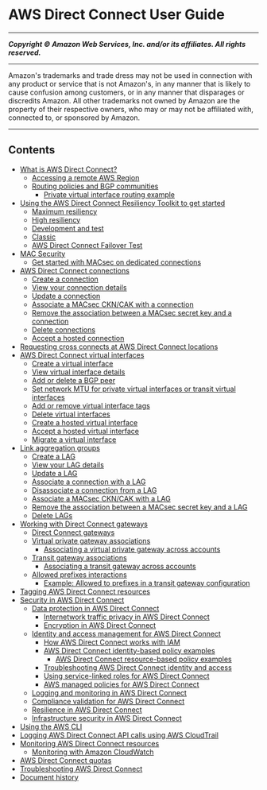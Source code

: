 # AWS Direct Connect User Guide

-----
*****Copyright &copy; Amazon Web Services, Inc. and/or its affiliates. All rights reserved.*****

-----
Amazon's trademarks and trade dress may not be used in
connection with any product or service that is not Amazon's,
in any manner that is likely to cause confusion among customers,
or in any manner that disparages or discredits Amazon. All other
trademarks not owned by Amazon are the property of their respective
owners, who may or may not be affiliated with, connected to, or
sponsored by Amazon.

-----
## Contents
+ [What is AWS Direct Connect?](Welcome.md)
   + [Accessing a remote AWS Region](remote_regions.md)
   + [Routing policies and BGP communities](routing-and-bgp.md)
      + [Private virtual interface routing example](private-transit-vif-example.md)
+ [Using the AWS Direct Connect Resiliency Toolkit to get started](resiliency_toolkit.md)
   + [Maximum resiliency](maximum_resiliency.md)
   + [High resiliency](high_resiliency.md)
   + [Development and test](dev-test-resiliency.md)
   + [Classic](getting_started.md)
   + [AWS Direct Connect Failover Test](resiliency_failover.md)
+ [MAC Security](MACsec.md)
   + [Get started with MACsec on dedicated connections](direct-connect-mac-sec-getting-started.md)
+ [AWS Direct Connect connections](WorkingWithConnections.md)
   + [Create a connection](create-connection.md)
   + [View your connection details](viewdetails.md)
   + [Update a connection](updateconnection.md)
   + [Associate a MACsec CKN/CAK with a connection](associate-key-connection.md)
   + [Remove the association between a MACsec secret key and a connection](disassociate-key-connection.md)
   + [Delete connections](deleteconnection.md)
   + [Accept a hosted connection](accept-hosted-connection.md)
+ [Requesting cross connects at AWS Direct Connect locations](Colocation.md)
+ [AWS Direct Connect virtual interfaces](WorkingWithVirtualInterfaces.md)
   + [Create a virtual interface](create-vif.md)
   + [View virtual interface details](viewvifdetails.md)
   + [Add or delete a BGP peer](add-peer-to-vif.md)
   + [Set network MTU for private virtual interfaces or transit virtual interfaces](set-jumbo-frames-vif.md)
   + [Add or remove virtual interface tags](modify-tags-vif.md)
   + [Delete virtual interfaces](deletevif.md)
   + [Create a hosted virtual interface](createhostedvirtualinterface.md)
   + [Accept a hosted virtual interface](accepthostedvirtualinterface.md)
   + [Migrate a virtual interface](migratevirtualinterface.md)
+ [Link aggregation groups](lags.md)
   + [Create a LAG](create-lag.md)
   + [View your LAG details](view-lag.md)
   + [Update a LAG](update-lag.md)
   + [Associate a connection with a LAG](associate-connection-with-lag.md)
   + [Disassociate a connection from a LAG](disassociate-connection-from-lag.md)
   + [Associate a MACsec CKN/CAK with a LAG](associate-key-lag.md)
   + [Remove the association between a MACsec secret key and a LAG](disassociate-key-lag.md)
   + [Delete LAGs](delete-lag.md)
+ [Working with Direct Connect gateways](direct-connect-gateways.md)
   + [Direct Connect gateways](direct-connect-gateways-intro.md)
   + [Virtual private gateway associations](virtualgateways.md)
      + [Associating a virtual private gateway across accounts](multi-account-associate-vgw.md)
   + [Transit gateway associations](direct-connect-transit-gateways.md)
      + [Associating a transit gateway across accounts](multi-account-associate-tgw.md)
   + [Allowed prefixes interactions](allowed-to-prefixes.md)
      + [Example: Allowed to prefixes in a transit gateway configuration](prefix-example.md)
+ [Tagging AWS Direct Connect resources](using-tags.md)
+ [Security in AWS Direct Connect](security.md)
   + [Data protection in AWS Direct Connect](data-protection.md)
      + [Internetwork traffic privacy in AWS Direct Connect](encryption-at-rest.md)
      + [Encryption in AWS Direct Connect](encryption-in-transit.md)
   + [Identity and access management for AWS Direct Connect](security-iam.md)
      + [How AWS Direct Connect works with IAM](security_iam_service-with-iam.md)
      + [AWS Direct Connect identity-based policy examples](security_iam_id-based-policy-examples.md)
         + [AWS Direct Connect resource-based policy examples](security_iam_resource-based-policy-examples.md)
      + [Troubleshooting AWS Direct Connect identity and access](security_iam_troubleshoot.md)
      + [Using service-linked roles for AWS Direct Connect](using-service-linked-roles.md)
      + [AWS managed policies for AWS Direct Connect](security-iam-awsmanpol.md)
   + [Logging and monitoring in AWS Direct Connect](dc-incident-response.md)
   + [Compliance validation for AWS Direct Connect](DirectConnect-compliance.md)
   + [Resilience in AWS Direct Connect](disaster-recovery-resiliency.md)
   + [Infrastructure security in AWS Direct Connect](infrastructure-security.md)
+ [Using the AWS CLI](using-cli.md)
+ [Logging AWS Direct Connect API calls using AWS CloudTrail](logging_dc_api_calls.md)
+ [Monitoring AWS Direct Connect resources](monitoring-overview.md)
   + [Monitoring with Amazon CloudWatch](monitoring-cloudwatch.md)
+ [AWS Direct Connect quotas](limits.md)
+ [Troubleshooting AWS Direct Connect](Troubleshooting.md)
+ [Document history](AboutThisGuide.md)